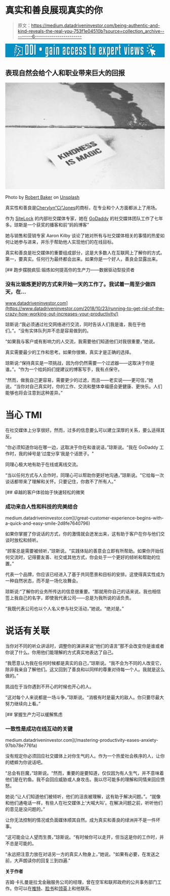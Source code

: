 # 真实和善良展现真实的你

> 原文：<https://medium.datadriveninvestor.com/being-authentic-and-kind-reveals-the-real-you-753f1e04510b?source=collection_archive---------6----------------------->

[![](img/bf3d862c46a0ea2ca257f9ba662cd900.png)](http://www.track.datadriveninvestor.com/1B9E)

## 表现自然会给个人和职业带来巨大的回报

![](img/2be95bc21ed425f4c804b5eb5fadb7c2.png)

Photo by [Robert Baker](https://unsplash.com/@vegasphotog?utm_source=medium&utm_medium=referral) on [Unsplash](https://unsplash.com?utm_source=medium&utm_medium=referral)

真实性和善良是[Cherylyn“Cj”Jones](https://twitter.com/CjPhx)的商标，在专业和个人方面都派上了用场。

作为 [SiteLock](https://www.sitelock.com/) 的内部社交媒体专家，她在 [GoDaddy](https://en.wikipedia.org/wiki/GoDaddy) 的社交媒体团队工作了七年多。琼斯是一个获奖的播客和前“妈妈博客”

她与销售和营销专家 Aaron Kilby 谈论了她对所有与社交媒体相关的事情的热爱如何让她参与进来，并乐于帮助他人实现他们的在线目标。

真实和善良是社交媒体的重要组成部分，这是大多数人在互联网上了解你的方式。第一，要真实。任何行为最终都会出来。如果你是一个好人，善良会显露出来。

[](https://www.datadriveninvestor.com/2018/10/23/running-to-get-rid-of-the-crazy-how-working-out-increases-your-productivity/) [## 跑步摆脱疯狂:锻炼如何提高你的生产力——数据驱动型投资者

### 没有比锻炼更好的方式来开始一天的工作了。我试着一周至少做四天，在…

www.datadriveninvestor.com](https://www.datadriveninvestor.com/2018/10/23/running-to-get-rid-of-the-crazy-how-working-out-increases-your-productivity/) 

琼斯说:“我必须通过社交网络进行交流，同时告诉人们我是谁，我在乎他们。”。“没有实体队列并不总是容易做到的。

“如果我与客户或有影响力的人交流，我需要他们知道他们对我很重要，”她说。

真实需要最少的工作和思考。如果你很懒，真实才是正确的选择。

琼斯说:“保持真实是一项挑战，因为你仍然需要一个过滤器——这取决于你是谁。”。“作为一个给妈妈们提建议的博客写手，我有点保守。

“然而，做我自己更容易，需要更少的过滤，而且——老实说——更可信，”她说。“当你对自己真实时，你的工作、交流和整体幸福感会更健康、更快乐。人们能够也将会注意到这种差异。”

# 当心 TMI

在社交媒体上分享很好。然而，过多的信息要么可以建立深厚的关系，要么适得其反。

“你必须知道你站在哪一边，这取决于你在和谁说话，”琼斯说。“我在 GoDaddy 工作时，我的绰号是‘过度分享’我是个话匣子。"

同理心极大地有助于在线或离线交流。

“当以任何方式与人合作时，同理心可以帮助你更好地沟通，”琼斯说。“它给每一次谈话都带来了理解和关怀。只要记住，你救不了所有人。”

[](/great-customer-experience-begins-with-a-quick-and-easy-smile-2d8fe7640796) [## 卓越的客户体验始于快速轻松的微笑

### 成功来自人性和科技的完美结合

medium.datadriveninvestor.com](/great-customer-experience-begins-with-a-quick-and-easy-smile-2d8fe7640796) 

如果你掌握了你说话的方式，你的激情就会迸发出来，这有助于客户在你与他们交谈时放松和倾听。

“顾客总是需要被倾听，”琼斯说。“实践体贴的善意会立即有所帮助。如果你开始任何交流时，记得要友善、社交或其他方式，你会处于一个更好的倾听和帮助的位置。”

代表一个品牌，你应该已经进入了基于共同愿景和目标的安排。这使得真实性成为一种自然状态，而不是一场化妆舞会。

琼斯说:“了解你的业务所传达的信息很重要。“那就用你自己的话来说。我也相信签上我自己的名字，即使我代表公司——总是为我所说的话负责。

“我既代表公司也以个人名义参与社交活动，”她说。“绝对是。”

# 说话有关联

当你对不同的听众讲话时，调整你的演讲来说“他们的语言”那不会改变你是谁或者你说了什么。你用他们能理解的方式真实地表达了自己。

“我愿意认为我在任何时候都是真实的自己，”琼斯说。“我不会为不同的人改变它，除非我亲自了解他们。这又回到了善良和以同样的尊重对待每一个人。我就是这么做的。”

挑战在于当你遇到不开心的时候也开心的人。

“这对每个人来说都是一场斗争，”琼斯说。“消极有时是最大的敌人。你只要尽最大努力继续向上看。”

[](/mastering-productivity-eases-anxiety-97bb78e776fa) [## 掌握生产力可以缓解焦虑

### 一致性是成功在线互动的关键

medium.datadriveninvestor.com](/mastering-productivity-eases-anxiety-97bb78e776fa) 

没有规定你必须回应社交媒体上对你生气的人。作为一个热爱社会秩序的人，让你的蟋蟀为你说话吧。

“总会有巨魔，”琼斯说。“然而，重要的是要知道，仅仅因为有人生气，并不意味着他们是在钓鱼。我不会回应威胁或人身攻击。我以尽可能多的理解和同情来回应愤怒。

她说:“让人们知道他们被倾听，他们的沮丧被理解，这有助于解决问题。”。“就像和他们通电话一样，有些人在社交媒体上‘大喊大叫’。在解决问题之前，听听他们的意见是没问题的。”

让你无法控制的情况或负面媒体顺其自然。成为真实和善良的绿洲并不是一件坏事。

“这可能会让人望而生畏，”琼斯说。“有时候你可以走开，但当这是你的工作时，并不总是可能的。

“永远把注意力放在对话另一方的真实人物身上，”她说。"如果有必要，在发送之前，大声朗读你的回复三到四遍."

**关于作者**

吉姆·卡扎曼是拉戈金融服务公司的经理，曾在空军和联邦政府的公共事务部门工作。你可以在[推特](https://twitter.com/JKatzaman)、[脸书](https://www.facebook.com/jim.katzaman)和[领英](https://www.linkedin.com/in/jim-katzaman-33641b21/)上和他联系。